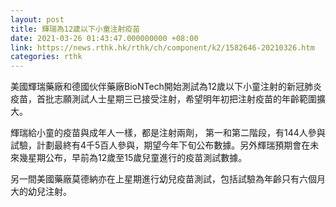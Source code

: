 ```yaml
---
layout: post
title: 輝瑞為12歲以下小童注射疫苗
date: 2021-03-26 01:43:47.000000000 +08:00
link: https://news.rthk.hk/rthk/ch/component/k2/1582646-20210326.htm
categories: rthk
---
```


美國輝瑞藥廠和德國伙伴藥廠BioNTech開始測試為12歲以下小童注射的新冠肺炎疫苗，首批志願測試人士星期三已接受注射，希望明年初把注射疫苗的年齡範圍擴大。

輝瑞給小童的疫苗與成年人一樣，都是注射兩劑， 第一和第二階段，有144人參與試驗，計劃最終有4千5百人參與，期望今年下旬公布數據。另外輝瑞預期會在未來幾星期公布，早前為12歲至15歲兒童進行的疫苗測試數據。

另一間美國藥廠莫德納亦在上星期進行幼兒疫苗測試，包括試驗為年齡只有六個月大的幼兒注射。
